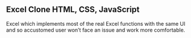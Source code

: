 Excel Clone                                                                                           HTML, CSS, JavaScript
---------------------------------------------------------------------------------------------------------------------------------
Excel which implements most of the real Excel functions with the same UI and so accustomed user won’t face an issue and work more comfortable.